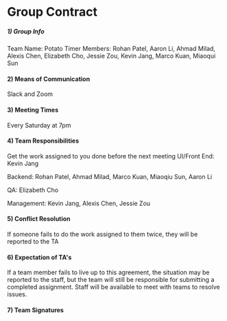 # __Group Contract__

##### 1) Group Info
Team Name: Potato Timer
Members: 
Rohan Patel, Aaron Li, Ahmad Milad, Alexis Chen, Elizabeth Cho, Jessie Zou, Kevin Jang, Marco Kuan, Miaoqui Sun
#### 2) Means of Communication
Slack and Zoom
#### 3) Meeting Times
Every Saturday at 7pm
#### 4) Team Responsibilities
Get the work assigned to you done before the next meeting
UI/Front End: Kevin Jang

Backend: Rohan Patel, Ahmad Milad, Marco Kuan, Miaoqiu Sun, Aaron Li

QA: Elizabeth Cho

Management: Kevin Jang, Alexis Chen, Jessie Zou

#### 5) Conflict Resolution
If someone fails to do the work assigned to them twice, they will be reported to the TA
#### 6) Expectation of TA's
If a team member fails to live up to this agreement, the situation may be reported to the staff, but the team will still be responsible for submitting a completed assignment. Staff will be available to meet with teams to resolve issues.
#### 7) Team Signatures